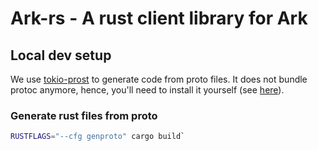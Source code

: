 # Ark-rs - A rust client library for Ark

## Local dev setup

We use [tokio-prost](https://github.com/tokio-rs/prost) to generate code from proto files. It does not bundle protoc anymore, hence, you'll need to install it yourself (see [here](http://google.github.io/proto-lens/installing-protoc.html)).

### Generate rust files from proto

```bash
RUSTFLAGS="--cfg genproto" cargo build`
```
